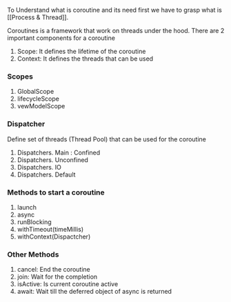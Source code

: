 To Understand what is coroutine and its need first we have to grasp what is [[Process & Thread]].

Coroutines is a framework that work on threads under the hood. There are 2 important components for a coroutine 
1. Scope: It defines the lifetime of the coroutine
2. Context: It defines the threads that can be used
### Scopes
1. GlobalScope
2. lifecycleScope
3. vewModelScope
### Dispatcher
Define set of threads (Thread Pool) that can be used for the coroutine
1. Dispatchers. Main : Confined
2. Dispatchers. Unconfined
3. Dispatchers. IO
4. Dispatchers. Default
### Methods to start a coroutine
1. launch 
2. async
3. runBlocking
4. withTimeout(timeMillis)
5. withContext(Dispactcher)
### Other Methods
1. cancel: End the coroutine 
2. join: Wait for the completion
3. isActive: Is current coroutine active
4. await: Wait till the deferred object of async is returned 

